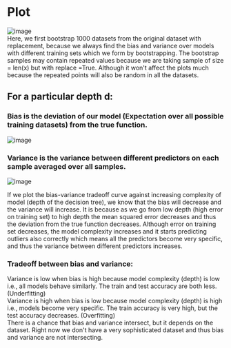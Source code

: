 # Plot
![image](https://user-images.githubusercontent.com/76472249/219765307-1b9ffebf-f34e-4307-89b7-b58bc39b6ead.png)
<br>
Here, we first bootstrap 1000 datasets from the original dataset with replacement, because we always find the bias and variance over models with different training sets which we form by bootstrapping. The bootstrap samples may contain repeated values because we are taking sample of size = len(x) but with replace =True. Although it won't affect the plots much because the repeated points will also be random in all the datasets.
<br>
## For a particular depth d:
### Bias is the deviation of our model (Expectation over all possible training datasets) from the true function.
![image](https://user-images.githubusercontent.com/76472249/219835486-128442a4-1a43-4e60-ac87-25cb3395ad68.png)

### Variance is the variance between different predictors on each sample averaged over all samples.
![image](https://user-images.githubusercontent.com/76472249/219835651-63cb9099-329a-460f-b59a-88083f0742e9.png)
<br>

If we plot the bias-variance tradeoff curve against increasing complexity of model (depth of the decision tree), we know that the bias will decrease and the variance will increase.
It is because as we go from low depth (high error on training set) to high depth the mean squared error decreases and thus the deviation from the true function decreases.
Although error on training set decreases, the model complexity increases and it starts predicting outliers also correctly which means all the predictors become very specific, and thus 
the variance between different predictors increases.
<br>
### Tradeoff between bias and variance: 
Variance is low when bias is high because model complexity (depth) is low i.e., all models behave similarly. The train and test accuracy are both less. (Underfitting)
<br>
Variance is high when bias is low because model complexity (depth) is high i.e., models become very specific. The train accuracy is very high, but the test accuracy decreases. (Overfitting)
<br>
There is a chance that bias and variance intersect, but it depends on the dataset. Right now we don't have a very sophisticated dataset and thus bias and variance are not intersecting.


